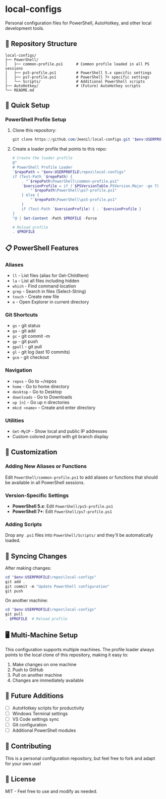 # local-configs

Personal configuration files for PowerShell, AutoHotkey, and other local development tools.

## 📁 Repository Structure

```
local-configs/
├── PowerShell/
│   ├── common-profile.ps1      # Common profile loaded in all PS sessions
│   ├── ps5-profile.ps1         # PowerShell 5.x specific settings
│   ├── ps7-profile.ps1         # PowerShell 7+ specific settings
│   └── Scripts/                # Additional PowerShell scripts
├── AutoHotkey/                 # (Future) AutoHotkey scripts
└── README.md
```

## 🚀 Quick Setup

### PowerShell Profile Setup

1. Clone this repository:
   ```powershell
   git clone https://github.com/Jeenil/local-configs.git "$env:USERPROFILE\repos\local-configs"
   ```

2. Create a loader profile that points to this repo:
   ```powershell
   # Create the loader profile
   @"
   # PowerShell Profile Loader
   `$repoPath = "$env:USERPROFILE\repos\local-configs"
   if (Test-Path `$repoPath) {
       . "`$repoPath\PowerShell\common-profile.ps1"
       `$versionProfile = if (`$PSVersionTable.PSVersion.Major -ge 7) {
           "`$repoPath\PowerShell\ps7-profile.ps1"
       } else {
           "`$repoPath\PowerShell\ps5-profile.ps1"
       }
       if (Test-Path `$versionProfile) { . `$versionProfile }
   }
   "@ | Set-Content -Path $PROFILE -Force
   
   # Reload profile
   . $PROFILE
   ```

## 📋 PowerShell Features

### Aliases
- `ll` - List files (alias for Get-ChildItem)
- `la` - List all files including hidden
- `which` - Find command location
- `grep` - Search in files (Select-String)
- `touch` - Create new file
- `e` - Open Explorer in current directory

### Git Shortcuts
- `gs` - git status
- `ga` - git add
- `gc` - git commit -m
- `gp` - git push
- `gpull` - git pull
- `gl` - git log (last 10 commits)
- `gco` - git checkout

### Navigation
- `repos` - Go to ~/repos
- `home` - Go to home directory
- `desktop` - Go to Desktop
- `downloads` - Go to Downloads
- `up [n]` - Go up n directories
- `mkcd <name>` - Create and enter directory

### Utilities
- `Get-MyIP` - Show local and public IP addresses
- Custom colored prompt with git branch display

## 🔧 Customization

### Adding New Aliases or Functions

Edit `PowerShell/common-profile.ps1` to add aliases or functions that should be available in all PowerShell sessions.

### Version-Specific Settings

- **PowerShell 5.x**: Edit `PowerShell/ps5-profile.ps1`
- **PowerShell 7+**: Edit `PowerShell/ps7-profile.ps1`

### Adding Scripts

Drop any `.ps1` files into `PowerShell/Scripts/` and they'll be automatically loaded.

## 🔄 Syncing Changes

After making changes:

```powershell
cd "$env:USERPROFILE\repos\local-configs"
git add .
git commit -m "Update PowerShell configuration"
git push
```

On another machine:

```powershell
cd "$env:USERPROFILE\repos\local-configs"
git pull
. $PROFILE  # Reload profile
```

## 🖥️ Multi-Machine Setup

This configuration supports multiple machines. The profile loader always points to the local clone of this repository, making it easy to:

1. Make changes on one machine
2. Push to GitHub
3. Pull on another machine
4. Changes are immediately available

## 📝 Future Additions

- [ ] AutoHotkey scripts for productivity
- [ ] Windows Terminal settings
- [ ] VS Code settings sync
- [ ] Git configuration
- [ ] Additional PowerShell modules

## 🤝 Contributing

This is a personal configuration repository, but feel free to fork and adapt for your own use!

## 📄 License

MIT - Feel free to use and modify as needed.